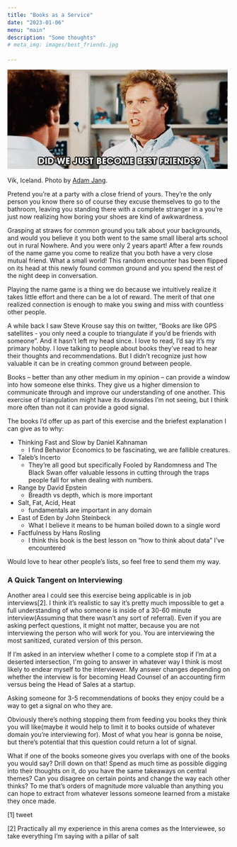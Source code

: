 ```yaml
---
title: "Books as a Service"
date: "2023-01-06"
menu: "main"
description: "Some thoughts"
# meta_img: images/best_friends.jpg

---
```


<div class="figure">

![](/images/best_friends.jpeg)

<p class="caption">Vik, Iceland. Photo by <a href="https://unsplash.com/photos/MLKrf51NV8w">Adam Jang</a>.</p>

</div>

Pretend you’re at a party with a close friend of yours. They’re the only person you know there so of course they excuse themselves to go to the bathroom, leaving you standing there with a complete stranger in a you’re just now realizing how boring your shoes are kind of awkwardness. 

Grasping at straws for common ground you talk about your backgrounds, and would you believe it you both went to the same small liberal arts school out in rural Nowhere. And you were only 2 years apart! After a few rounds of the name game you come to realize that you both have a very close mutual friend. What a small world! This random encounter has been flipped on its head at this newly found common ground and you spend the rest of the night deep in conversation. 

Playing the name game is a thing we do because we intuitively realize it takes little effort and there can be a lot of reward.  The merit of that one realized connection is enough to make you swing and miss with countless other people. 

A while back I saw Steve Krouse say this on twitter, “Books are like GPS satellites - you only need a couple to triangulate if you’d be friends with someone”. And it hasn’t left my head since. I love to read, I’d say it’s my primary hobby. I love talking to people about books they’ve read to hear their thoughts and recommendations. But I didn’t recognize just how valuable it can be in creating common ground between people. 
 
Books – better than any other medium in my opinion – can provide a window into how someone else thinks. They give us a higher dimension to communicate through and improve our understanding of one another. This exercise of triangulation might have its downsides I’m not seeing, but I think more often than not it can provide a good signal.
 
The books I’d offer up as part of this exercise and the briefest explanation I can give as to why:

- Thinking Fast and Slow by Daniel Kahnaman
    - I find Behavior Economics to be fascinating, we are fallible creatures. 
- Taleb’s Incerto
    - They’re all good but specifically Fooled by Randomness and The Black Swan offer valuable lessons in cutting through the traps people fall for when dealing with numbers.
- Range by David Epstein
    - Breadth vs depth, which is more important
- Salt, Fat, Acid, Heat
    - fundamentals are important in any domain
- East of Eden by John Steinbeck
    - What I believe it means to be human boiled down to a single word
- Factfulness by Hans Rosling
    - I think this book is the best lesson on “how to think about data” I’ve encountered

Would love to hear other people’s lists, so feel free to send them my way.
 
### A Quick Tangent on Interviewing
 
Another area I could see this exercise being applicable is in job interviews[2]. I think it’s realistic to say it’s pretty much impossible to get a full understanding of who someone is inside of a 30-60 minute interview(Assuming that there wasn’t any sort of referral). Even if you are asking perfect questions, it might not matter, because you are not interviewing the person who will work for you. You are interviewing the most sanitized, curated version of this person. 
 
If I’m asked in an interview whether I come to a complete stop if I’m at a deserted intersection, I'm going to answer in whatever way I think is most likely to endear myself to the interviewer. My answer changes depending on whether the interview is for becoming Head Counsel of an accounting firm versus being the Head of Sales at a startup. 

Asking someone for 3-5 recommendations of books they enjoy could be a way to get a signal on who they are. 
 
Obviously there’s nothing stopping them from feeding you books they think you will like(maybe it would help to limit it to books outside of whatever domain you’re interviewing for). Most of what you hear is gonna be noise, but there’s potential that this question could return a lot of signal. 
 
What if one of the books someone gives you overlaps with one of the books you would say? Drill down on that! Spend as much time as possible digging into their thoughts on it, do you have the same takeaways on central themes? Can you disagree on certain points and change the way each other thinks? To me that’s orders of magnitude more valuable than anything you can hope to extract from whatever lessons someone learned from a mistake they once made. 
 

[1] tweet

[2] Practically all my experience in this arena comes as the Interviewee, so take everything I’m saying with a pillar of salt
